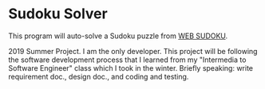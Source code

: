# Sudoku Solver

This program will auto-solve a Sudoku puzzle from [WEB SUDOKU](https://www.websudoku.com/).  

2019 Summer Project. I am the only developer. This project will be 
following the software development process that I learned from my 
"Intermedia to Software Engineer" class which I took in the winter. 
Briefly speaking: write requirement doc., design doc., and coding and 
testing. 
